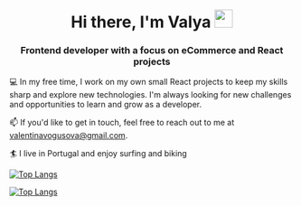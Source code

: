 <h1 align="center">Hi there, I'm Valya 
<img src="https://github.com/blackcater/blackcater/raw/main/images/Hi.gif" height="32"/></h1>
<h3 align="center">Frontend developer with a focus on eCommerce and React projects</h3>

💻 In my free time, I work on my own small React projects to keep my skills sharp and explore new technologies. I'm always looking for new challenges and opportunities to learn and grow as a developer.

📫 If you'd like to get in touch, feel free to reach out to me at valentinavogusova@gmail.com.

:surfer: I live in Portugal and enjoy surfing and biking

<!---Для компактной версии-->
[![Top Langs](https://github-readme-stats.vercel.app/api/top-langs/?username=anuraghazra&layout=compact)](https://github.com/vshulya/github-readme-stats)

<!---Для подробной версии-->
[![Top Langs](https://github-readme-stats.vercel.app/api/top-langs/?username=anuraghazra)](https://github.com/vshulya/github-readme-stats)
